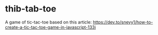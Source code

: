 # thib-tab-toe

A game of tic-tac-toe based on this article: 
https://dev.to/snevy1/how-to-create-a-tic-tac-toe-game-in-javascript-133i